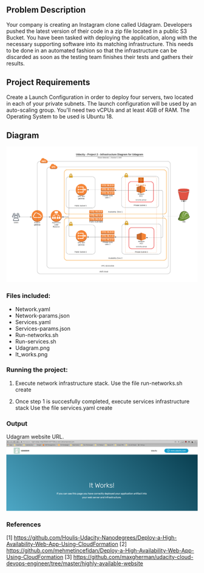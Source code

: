 ## Problem Description
Your company is creating an Instagram clone called Udagram. Developers pushed the latest version of their code in a zip file located in a public S3 Bucket.
You have been tasked with deploying the application, along with the necessary supporting software into its matching infrastructure.
This needs to be done in an automated fashion so that the infrastructure can be discarded as soon as the testing team finishes their tests and gathers their results.

## Project Requirements
Create a Launch Configuration in order to deploy four servers, two located in each of your private subnets. The launch configuration will be used by an auto-scaling group. You'll need two vCPUs and at least 4GB of RAM. The Operating System to be used is Ubuntu 18.

## Diagram
![Architecture](./Udagram.png)

### Files included:

- Network.yaml
- Network-params.json
- Services.yaml 
- Services-params.json
- Run-networks.sh
- Run-services.sh
- Udagram.png
- It_works.png

### Running the project:

1. Execute network infrastructure stack.
  Use the file run-networks.sh create

2. Once step 1 is succesfully completed, execute services infrastructure stack
  Use the file services.yaml create

### Output
Udagram website URL.
![It Works](./It_works.PNG)

### References

[1] https://github.com/Houlis-Udacity-Nanodegrees/Deploy-a-High-Availability-Web-App-Using-CloudFormation
[2] https://github.com/mehmetincefidan/Deploy-a-High-Availability-Web-App-Using-CloudFormation
[3] https://github.com/maxgherman/udacity-cloud-devops-engineer/tree/master/highly-available-website
